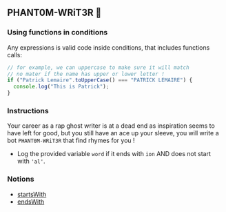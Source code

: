 ## PHANT0M-WRiT3R 👻

### Using functions in conditions

Any expressions is valid code inside conditions, that includes functions calls:

```js
// for example, we can uppercase to make sure it will match
// no mater if the name has upper or lower letter !
if ("Patrick Lemaire".toUpperCase() === "PATRICK LEMAIRE") {
  console.log("This is Patrick");
}
```

### Instructions

Your career as a rap ghost writer is at a dead end as inspiration seems to have
left for good, but you still have an ace up your sleeve, you will write a bot
`PHANT0M-WRiT3R` that find rhymes for you !

- Log the provided variable `word` if it ends with `ion` AND does not start
  with `'al'`.

### Notions

- [startsWith](https://devdocs.io/javascript/global_objects/string/startswith)
- [endsWith](https://devdocs.io/javascript/global_objects/string/endswith)
